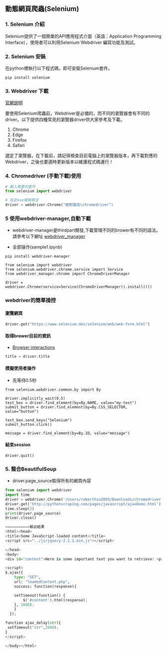 ## 動態網頁爬蟲(Selenium)

### 1. Selenium 介紹
Selenium提供了一個簡單的API應用程式介面（英語：Application Programming Interface），使用者可以利用Selenium Webdriver 編寫功能及測試。

### 2. Selenium 安裝

在python裡執行以下程式碼，即可安裝Selenium套件。

```
pip install selenium
```


### 3. Webdriver 下載

[官網說明](https://pypi.org/project/selenium/)

要使用Selenium爬蟲前，Webdriver是必備的，而不同的瀏覽器會有不同的driver。以下提供四種常見的瀏覽器driver供大家參考及下載。

1. Chrome
2. Edge
3. Firefox
4. Safari

選定了瀏覽器，在下載前，請記得檢查目前電腦上的瀏覽器版本，再下載對應的Webdriver，之後也要適時更新版本以維護程式碼運行！

### 4. Chromedriver (手動下載)使用

```python
# 載入需要的套件
from selenium import webdriver

# 指定exe檔案路徑
driver = webdriver.Chrome("絕對路徑\chromedriver”)
```

### 5 使用webdriver-manager,自動下載

- webdriver-manager是thirdpart開發,下載管理不同的brower有不同的語法。請參考以下網址
[webdriver_manager](https://github.com/SergeyPirogov/webdriver_manager)

- 全部操作(sample1.ipynb)

```
pip install webdriver-manager
```

```
from selenium import webdriver
from selenium.webdriver.chrome.service import Service
from webdriver_manager.chrome import ChromeDriverManager

driver = webdriver.Chrome(service=Service(ChromeDriverManager().install()))
```

### webdriver的簡單操控

#### 瀏覽網頁

```python
driver.get("https://www.selenium.dev/selenium/web/web-form.html")
```

#### 取得brower目前的資訊

- [Browser interactions](https://www.selenium.dev/documentation/webdriver/interactions/)

```python
title = driver.title
```

#### 模擬使用者操作
- 先等待0.5秒

```
from selenium.webdriver.common.by import By

driver.implicitly_wait(0.5)
text_box = driver.find_element(by=By.NAME, value="my-text")
submit_button = driver.find_element(by=By.CSS_SELECTOR, value="button")

text_box.send_keys("Selenium")
submit_button.click()

message = driver.find_element(by=By.ID, value="message")
```

#### 結束session

```
driver.quit()
```



### 5. 整合BeautifulSoup

- driver.page_source取得所有的網頁內容

```python
from selenium import webdriver 
import time
driver = webdriver.Chrome('/Users/roberthsu2003/Downloads/chromedriver') 
driver.get('http://pythonscraping.com/pages/javascript/ajaxDemo.html') 
time.sleep(3)
print(driver.page_source)
driver.close()

===========輸出結果
<html><head>
<title>Some JavaScript-loaded content</title>
<script src="../js/jquery-2.1.1.min.js"></script>

</head>
<body>
<div id="content">Here is some important text you want to retrieve! <p></p><button id="loadedButton">A button to click!</button></div>

<script>
$.ajax({
    type: "GET",
    url: "loadedContent.php",
    success: function(response){

	setTimeout(function() {
	    $('#content').html(response);
	}, 2000);
    }
  });

function ajax_delay(str){
 setTimeout("str",2000);
}
</script>

</body></html>
```
